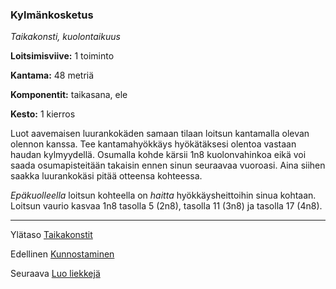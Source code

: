### Kylmänkosketus

*Taikakonsti, kuolontaikuus*

**Loitsimisviive:** 1 toiminto

**Kantama:** 48 metriä

**Komponentit:** taikasana, ele

**Kesto:** 1 kierros

Luot aavemaisen luurankokäden samaan tilaan loitsun kantamalla olevan olennon kanssa. Tee kantamahyökkäys hyökätäksesi olentoa vastaan haudan kylmyydellä. Osumalla kohde kärsii 1n8 kuolonvahinkoa eikä voi saada osumapisteitään takaisin ennen sinun seuraavaa vuoroasi. Aina siihen saakka luurankokäsi pitää otteensa kohteessa.

*Epäkuolleella* loitsun kohteella on *haitta* hyökkäysheittoihin sinua kohtaan. Loitsun vaurio kasvaa 1n8 tasolla 5 (2n8), tasolla 11 (3n8) ja tasolla 17 (4n8).

----

Ylätaso [Taikakonstit](0_piirin_taikakonstit.md)

Edellinen [Kunnostaminen](Kunnostaminen.md)

Seuraava [Luo liekkejä](Luo_liekkejä.md)